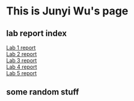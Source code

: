 # This is Junyi Wu's page

## **lab report index<br>**
[Lab 1 report](https://pei-lu.github.io/cse15l-lab-reports/lab1Report.html)<br/>
[Lab 2 report](https://pei-lu.github.io/cse15l-lab-reports/lab2_report_week4.html)<br/>
[Lab 3 report](https://pei-lu.github.io/cse15l-lab-reports/lab-report-3-week-6.html)<br/>
[Lab 4 report](https://pei-lu.github.io/cse15l-lab-reports/lab-report-4-week-8.html)<br/>
[Lab 5 report](https://pei-lu.github.io/cse15l-lab-reports/lab-report-5-week-10.html)

## some random stuff
